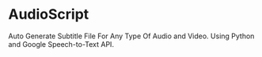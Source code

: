 # AudioScript
Auto Generate Subtitle File For Any Type Of Audio and Video. Using Python and Google Speech-to-Text API. 
